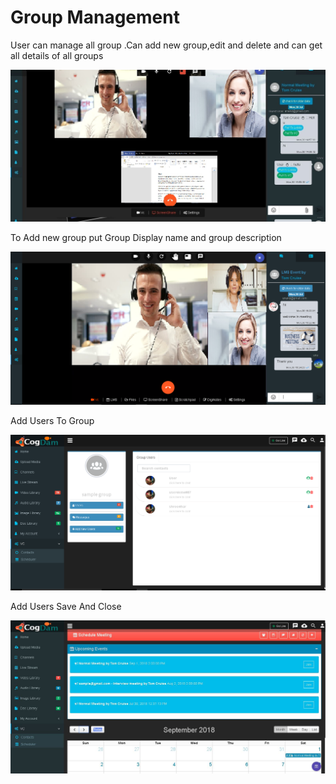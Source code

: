 # Group Management

User can manage all group .Can add new group,edit and delete and can get all details of all groups

![](../.gitbook/assets/image%20%28130%29.png)

To Add new group put Group Display name and group description

![](../.gitbook/assets/image%20%28173%29.png)

Add Users To Group

![](../.gitbook/assets/image%20%28191%29.png)

Add Users Save And Close

![](../.gitbook/assets/image%20%2887%29.png)

